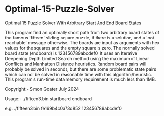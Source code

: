 # Optimal-15-Puzzle-Solver
Optimal 15 Puzzle Solver With Arbitrary Start And End Board States

This program find an optimally short path from two arbitrary board states of the famous 'fifteen' sliding square puzzle, if there is a solution, and a 'not reachable' message otherwise. The boards are input as arguments with hex values for the squares and the empty square is zero. The normally solved board state (endboard) is 123456789abcdef0. It uses an Iterative Deepening Depth Limited Search method using the maximum of Linear Conflicts and Manhatten Distance heuristics. Random board pairs will probably be solved in seconds, but there are some problematic state pairs which can not be solved in reasonable time with this algorithm/heuristic. This program's run-time data memory requirement is much less than 1MB.

Copyright:- Simon Goater July 2024

Usage:- ./fifteen3.bin startboard endboard

e.g. ./fifteen3.bin fe169b4c0a73d852 123456789abcdef0
